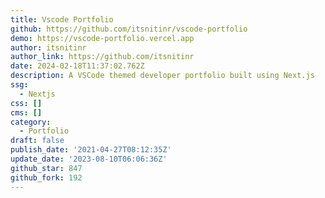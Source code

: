 ```yaml
---
title: Vscode Portfolio
github: https://github.com/itsnitinr/vscode-portfolio
demo: https://vscode-portfolio.vercel.app
author: itsnitinr
author_link: https://github.com/itsnitinr
date: 2024-02-18T11:37:02.762Z
description: A VSCode themed developer portfolio built using Next.js
ssg:
  - Nextjs
css: []
cms: []
category:
  - Portfolio
draft: false
publish_date: '2021-04-27T08:12:35Z'
update_date: '2023-08-10T06:06:36Z'
github_star: 847
github_fork: 192
---
```

